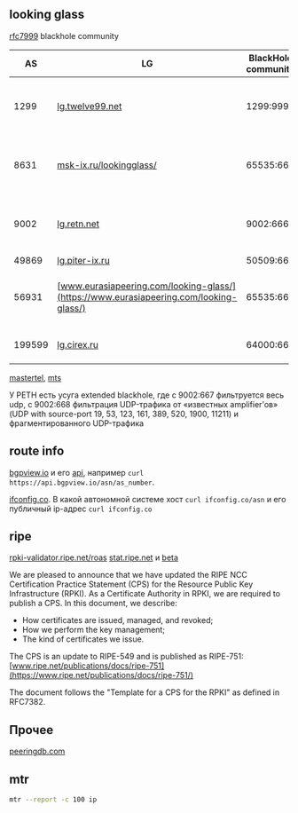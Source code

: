 ## looking glass

[rfc7999](https://tools.ietf.org/html/rfc7999) blackhole community

AS | LG | BlackHole community | comment
---|---|---|---
1299 | [lg.twelve99.net](https://lg.twelve99.net/) | 1299:999 | видно community, можно проверить ping'ом
8631 | [msk-ix.ru/lookingglass/](https://msk-ix.ru/lookingglass/) | 65535:666 | видно community, не проверить ping'ом
9002 |[lg.retn.net](https://lg.retn.net/) | 9002:666 | не видно community, можно проверить ping'ом
49869 | [lg.piter-ix.ru](https://lg.piter-ix.ru/) | 50509:666 | ..
56931 | [www.eurasiapeering.com/looking-glass/](https://www.eurasiapeering.com/looking-glass/) | 65535:666 | видно community, не проверить ping'ом
199599 | [lg.cirex.ru](http://lg.cirex.ru/) | 64000:666 | ничего не работает в lg



[mastertel](http://lg.mastertel.ru/), [mts](http://lg.mtu.ru/) 

У РЕТН есть усуга extended blackhole, где с 9002:667 фильтруется весь udp, с 9002:668 фильтрация UDP-трафика от «известных amplifier’ов» (UDP with source-port 19, 53, 123, 161, 389, 520, 1900, 11211) и фрагментированного UDP-трафика


## route info

[bgpview.io](https://bgpview.io) и его [api](https://bgpview.docs.apiary.io/), например `curl https://api.bgpview.io/asn/as_number`.

[ifconfig.co](http://ifconfig.co/). В какой автономной системе хост `curl ifconfig.co/asn` и его публичный ip-адрес `curl ifconfig.co`

## ripe

[rpki-validator.ripe.net/roas](https://rpki-validator.ripe.net/roas)
[stat.ripe.net](https://stat.ripe.net/) и [beta](https://beta-ui.stat.ripe.net/launchpad)

We are pleased to announce that we have updated the RIPE NCC Certification Practice Statement (CPS) for the Resource Public Key Infrastructure (RPKI).
As a Certificate Authority in RPKI, we are required to publish a CPS. In this document, we describe:

* How certificates are issued, managed, and revoked;
* How we perform the key management;
* The kind of certificates we issue.

The CPS is an update to RIPE-549 and is published as RIPE-751:
[www.ripe.net/publications/docs/ripe-751](https://www.ripe.net/publications/docs/ripe-751/)

The document follows the "Template for a CPS for the RPKI" as defined in RFC7382.

## Прочее

[peeringdb.com](http://peeringdb.com/)

## mtr

```sh
mtr --report -c 100 ip
```
